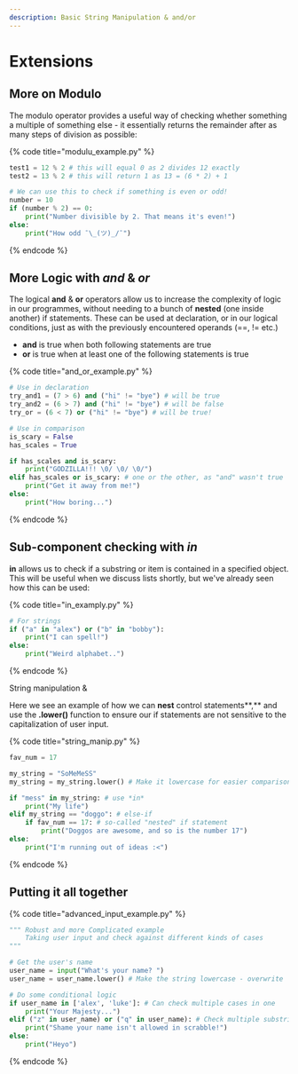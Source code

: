 ```yaml
---
description: Basic String Manipulation & and/or
---
```


# Extensions

## More on Modulo

The modulo operator provides a useful way of checking whether something a multiple of something else - it essentially returns the remainder after as many steps of division as possible:

{% code title="modulu\_example.py" %}
```python
test1 = 12 % 2 # this will equal 0 as 2 divides 12 exactly
test2 = 13 % 2 # this will return 1 as 13 = (6 * 2) + 1

# We can use this to check if something is even or odd!
number = 10
if (number % 2) == 0:
    print("Number divisible by 2. That means it's even!")
else:
    print("How odd ¯\_(ツ)_/¯")
```
{% endcode %}

## More Logic with _and_ & _or_

The logical **and** & **or** operators allow us to increase the complexity of logic in our programmes, without needing to a bunch of **nested** \(one inside another\) if statements. These can be used at declaration, or in our logical conditions, just as with the previously encountered operands \(==, != etc.\)

* **and** is true when both following statements are true
* **or** is true when at least one of the following statements is true

{% code title="and\_or\_example.py" %}
```python
# Use in declaration
try_and1 = (7 > 6) and ("hi" != "bye") # will be true
try_and2 = (6 > 7) and ("hi" != "bye") # will be false
try_or = (6 < 7) or ("hi" != "bye") # will be true!

# Use in comparison
is_scary = False
has_scales = True

if has_scales and is_scary:
    print("GODZILLA!!! \0/ \0/ \0/")
elif has_scales or is_scary: # one or the other, as "and" wasn't true
    print("Get it away from me!")
else:
    print("How boring...")
```
{% endcode %}



## Sub-component checking with _in_

**in** allows us to check if a substring or item is contained in a specified object. This will be useful when we discuss lists shortly, but we've already seen how this can be used:

{% code title="in\_examply.py" %}
```python
# For strings
if ("a" in "alex") or ("b" in "bobby"):
    print("I can spell!")
else:
    print("Weird alphabet..")
```
{% endcode %}

String manipulation & 

Here we see an example of how we can **nest** control statements**,** and use the **.lower\(\)** function to ensure our if statements are not sensitive to the capitalization of user input.

{% code title="string\_manip.py" %}
```python
fav_num = 17

my_string = "SoMeMeSS"
my_string = my_string.lower() # Make it lowercase for easier comparison

if "mess" in my_string: # use *in* 
    print("My life")
elif my_string == "doggo": # else-if
    if fav_num == 17: # so-called "nested" if statement
        print("Doggos are awesome, and so is the number 17")
else:
    print("I'm running out of ideas :<")
```
{% endcode %}

## Putting it all together

{% code title="advanced\_input\_example.py" %}
```python
""" Robust and more Complicated example 
    Taking user input and check against different kinds of cases
"""

# Get the user's name
user_name = input("What's your name? ")
user_name = user_name.lower() # Make the string lowercase - overwrite

# Do some conditional logic
if user_name in ['alex', 'luke']: # Can check multiple cases in one
    print("Your Majesty...")
elif ("z" in user_name) or ("q" in user_name): # Check multiple substring cases
    print("Shame your name isn't allowed in scrabble!")
else:
    print("Heyo")
```
{% endcode %}

